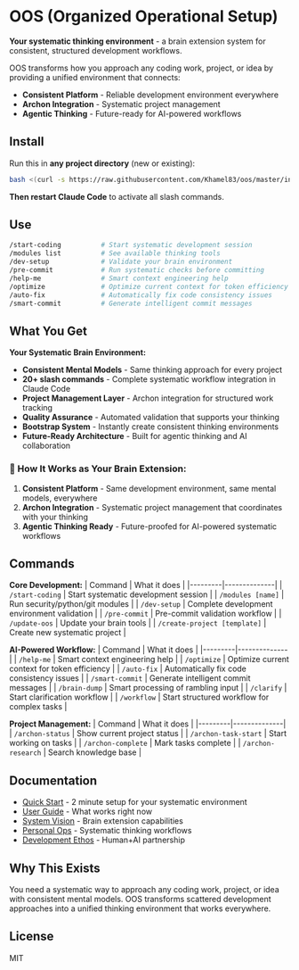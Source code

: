 # OOS (Organized Operational Setup)

**Your systematic thinking environment** - a brain extension system for consistent, structured development workflows.

OOS transforms how you approach any coding work, project, or idea by providing a unified environment that connects:
- **Consistent Platform** - Reliable development environment everywhere
- **Archon Integration** - Systematic project management
- **Agentic Thinking** - Future-ready for AI-powered workflows

## Install

Run this in **any project directory** (new or existing):

```bash
bash <(curl -s https://raw.githubusercontent.com/Khamel83/oos/master/install.sh)
```

**Then restart Claude Code** to activate all slash commands.

## Use

```bash
/start-coding          # Start systematic development session
/modules list          # See available thinking tools
/dev-setup             # Validate your brain environment
/pre-commit            # Run systematic checks before committing
/help-me               # Smart context engineering help
/optimize              # Optimize current context for token efficiency
/auto-fix              # Automatically fix code consistency issues
/smart-commit          # Generate intelligent commit messages
```

## What You Get

**Your Systematic Brain Environment:**
- **Consistent Mental Models** - Same thinking approach for every project
- **20+ slash commands** - Complete systematic workflow integration in Claude Code
- **Project Management Layer** - Archon integration for structured work tracking
- **Quality Assurance** - Automated validation that supports your thinking
- **Bootstrap System** - Instantly create consistent thinking environments
- **Future-Ready Architecture** - Built for agentic thinking and AI collaboration

### 🧠 How It Works as Your Brain Extension:

1. **Consistent Platform** - Same development environment, same mental models, everywhere
2. **Archon Integration** - Systematic project management that coordinates with your thinking
3. **Agentic Thinking Ready** - Future-proofed for AI-powered systematic workflows

## Commands

**Core Development:**
| Command | What it does |
|---------|--------------|
| `/start-coding` | Start systematic development session |
| `/modules [name]` | Run security/python/git modules |
| `/dev-setup` | Complete development environment validation |
| `/pre-commit` | Pre-commit validation workflow |
| `/update-oos` | Update your brain tools |
| `/create-project [template]` | Create new systematic project |

**AI-Powered Workflow:**
| Command | What it does |
|---------|--------------|
| `/help-me` | Smart context engineering help |
| `/optimize` | Optimize current context for token efficiency |
| `/auto-fix` | Automatically fix code consistency issues |
| `/smart-commit` | Generate intelligent commit messages |
| `/brain-dump` | Smart processing of rambling input |
| `/clarify` | Start clarification workflow |
| `/workflow` | Start structured workflow for complex tasks |

**Project Management:**
| Command | What it does |
|---------|--------------|
| `/archon-status` | Show current project status |
| `/archon-task-start` | Start working on tasks |
| `/archon-complete` | Mark tasks complete |
| `/archon-research` | Search knowledge base |

## Documentation

- [Quick Start](QUICK_START.md) - 2 minute setup for your systematic environment
- [User Guide](USER_READY_SETUP.md) - What works right now
- [System Vision](OOS_2.0_VISION.md) - Brain extension capabilities
- [Personal Ops](docs/PERSONAL_OPS_VISION.md) - Systematic thinking workflows
- [Development Ethos](HUMAN_AI_DEVELOPMENT_ETHOS.md) - Human+AI partnership

## Why This Exists

You need a systematic way to approach any coding work, project, or idea with consistent mental models. OOS transforms scattered development approaches into a unified thinking environment that works everywhere.

## License

MIT